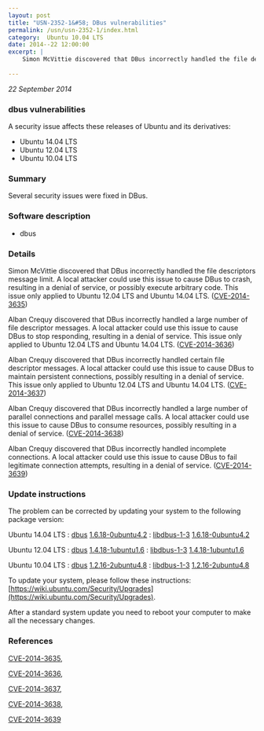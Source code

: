 ```yaml
---
layout: post
title: "USN-2352-1&#58; DBus vulnerabilities"
permalink: /usn/usn-2352-1/index.html
category:  Ubuntu 10.04 LTS
date: 2014--22 12:00:00
excerpt: |
    Simon McVittie discovered that DBus incorrectly handled the file descriptors message limit. A local attacker could use this issue to cause DBus to crash, resulting in a denial of service, or possibly execute arbitrary code. This issue only applied to Ubuntu 12.04 LTS and Ubuntu 14.04 LTS. ([CVE-2014-3635](http://people.ubuntu.com/~ubuntu-security/cve/CVE-2014-3635))
    
--- 
```

 
 

*22 September 2014*

### dbus vulnerabilities

A security issue affects these releases of Ubuntu and its derivatives:

* Ubuntu 14.04 LTS
* Ubuntu 12.04 LTS
* Ubuntu 10.04 LTS

### Summary

Several security issues were fixed in DBus. 

### Software description

* dbus 

### Details

Simon McVittie discovered that DBus incorrectly handled the file descriptors message limit. A local attacker could use this issue to cause DBus to crash, resulting in a denial of service, or possibly execute arbitrary code. This issue only applied to Ubuntu 12.04 LTS and Ubuntu 14.04 LTS. ([CVE-2014-3635](http://people.ubuntu.com/~ubuntu-security/cve/CVE-2014-3635))

Alban Crequy discovered that DBus incorrectly handled a large number of file descriptor messages. A local attacker could use this issue to cause DBus to stop responding, resulting in a denial of service. This issue only applied to Ubuntu 12.04 LTS and Ubuntu 14.04 LTS. ([CVE-2014-3636](http://people.ubuntu.com/~ubuntu-security/cve/CVE-2014-3636))

Alban Crequy discovered that DBus incorrectly handled certain file descriptor messages. A local attacker could use this issue to cause DBus to maintain persistent connections, possibly resulting in a denial of service. This issue only applied to Ubuntu 12.04 LTS and Ubuntu 14.04 LTS. ([CVE-2014-3637](http://people.ubuntu.com/~ubuntu-security/cve/CVE-2014-3637))

Alban Crequy discovered that DBus incorrectly handled a large number of parallel connections and parallel message calls. A local attacker could use this issue to cause DBus to consume resources, possibly resulting in a denial of service. ([CVE-2014-3638](http://people.ubuntu.com/~ubuntu-security/cve/CVE-2014-3638))

Alban Crequy discovered that DBus incorrectly handled incomplete connections. A local attacker could use this issue to cause DBus to fail legitimate connection attempts, resulting in a denial of service. ([CVE-2014-3639](http://people.ubuntu.com/~ubuntu-security/cve/CVE-2014-3639)) 

### Update instructions

The problem can be corrected by updating your system to the following package version:

Ubuntu 14.04 LTS
 : [dbus](https://launchpad.net/ubuntu/+source/dbus) <span> [1.6.18-0ubuntu4.2](https://launchpad.net/ubuntu/+source/dbus/1.6.18-0ubuntu4.2) </span> 
 : [libdbus-1-3](https://launchpad.net/ubuntu/+source/dbus) <span> [1.6.18-0ubuntu4.2](https://launchpad.net/ubuntu/+source/dbus/1.6.18-0ubuntu4.2) </span> 

Ubuntu 12.04 LTS
 : [dbus](https://launchpad.net/ubuntu/+source/dbus) <span> [1.4.18-1ubuntu1.6](https://launchpad.net/ubuntu/+source/dbus/1.4.18-1ubuntu1.6) </span> 
 : [libdbus-1-3](https://launchpad.net/ubuntu/+source/dbus) <span> [1.4.18-1ubuntu1.6](https://launchpad.net/ubuntu/+source/dbus/1.4.18-1ubuntu1.6) </span> 

Ubuntu 10.04 LTS
 : [dbus](https://launchpad.net/ubuntu/+source/dbus) <span> [1.2.16-2ubuntu4.8](https://launchpad.net/ubuntu/+source/dbus/1.2.16-2ubuntu4.8) </span> 
 : [libdbus-1-3](https://launchpad.net/ubuntu/+source/dbus) <span> [1.2.16-2ubuntu4.8](https://launchpad.net/ubuntu/+source/dbus/1.2.16-2ubuntu4.8) </span> 

To update your system, please follow these instructions: [https://wiki.ubuntu.com/Security/Upgrades](https://wiki.ubuntu.com/Security/Upgrades).

After a standard system update you need to reboot your computer to make all the necessary changes. 

### References

 
 [CVE-2014-3635](http://people.ubuntu.com/~ubuntu-security/cve/CVE-2014-3635), 

 [CVE-2014-3636](http://people.ubuntu.com/~ubuntu-security/cve/CVE-2014-3636), 

 [CVE-2014-3637](http://people.ubuntu.com/~ubuntu-security/cve/CVE-2014-3637), 

 [CVE-2014-3638](http://people.ubuntu.com/~ubuntu-security/cve/CVE-2014-3638), 

 [CVE-2014-3639](http://people.ubuntu.com/~ubuntu-security/cve/CVE-2014-3639)
 

